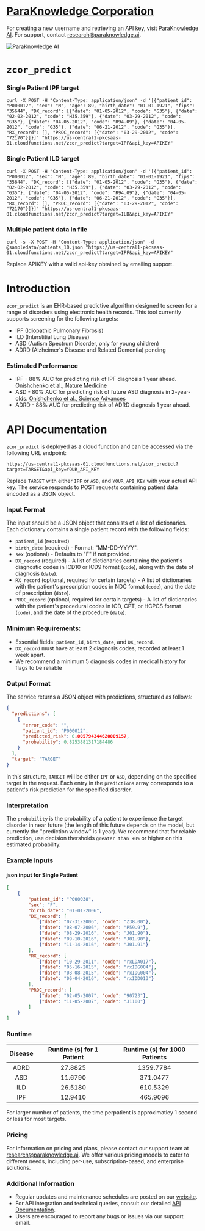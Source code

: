 # [ParaKnowledge Corporation](https://paraknowledge.ai)

For creating a new username and retrieving an API key, visit [ParaKnowledge AI](https://paraknowledge.ai). For support, contact [research@paraknowledge.ai](mailto:research@paraknowledge.ai).

![ParaKnowledge AI](./frontend.png?raw=true)


# `zcor_predict`


### Single Patient IPF target

```
curl -X POST -H "Content-Type: application/json" -d '[{"patient_id": "P000012", "sex": "M", "age": 89, "birth_date": "01-01-1921", "fips": "35644", "DX_record": [{"date": "01-05-2012", "code": "G35"}, {"date": "02-02-2012", "code": "H35.359"}, {"date": "03-29-2012", "code": "G35"}, {"date": "04-05-2012", "code": "R94.09"}, {"date": "04-05-2012", "code": "G35"}, {"date": "06-21-2012", "code": "G35"}], "RX_record": [], "PROC_record": [{"date": "03-29-2012", "code": "72170"}]}]' "https://us-central1-pkcsaas-01.cloudfunctions.net/zcor_predict?target=IPF&api_key=APIKEY"

```

### Single Patient ILD target

```
curl -X POST -H "Content-Type: application/json" -d '[{"patient_id": "P000012", "sex": "M", "age": 89, "birth_date": "01-01-1921", "fips": "35644", "DX_record": [{"date": "01-05-2012", "code": "G35"}, {"date": "02-02-2012", "code": "H35.359"}, {"date": "03-29-2012", "code": "G35"}, {"date": "04-05-2012", "code": "R94.09"}, {"date": "04-05-2012", "code": "G35"}, {"date": "06-21-2012", "code": "G35"}], "RX_record": [], "PROC_record": [{"date": "03-29-2012", "code": "72170"}]}]' "https://us-central1-pkcsaas-01.cloudfunctions.net/zcor_predict?target=ILD&api_key=APIKEY"

```

### Multiple patient data in file

```
curl -s -X POST -H "Content-Type: application/json" -d @sampledata/patients_10.json "https://us-central1-pkcsaas-01.cloudfunctions.net/zcor_predict?target=IPF&api_key=APIKEY"
```


Replace APIKEY with a valid api-key obtained by emailing support.

# Introduction 

`zcor_predict` is an EHR-based predictive algorithm designed to screen for a range of disorders using electronic health records. This tool currently supports screening for the following targets:

- IPF (Idiopathic Pulmonary Fibrosis)
- ILD (Interstitial Lung Disease)
- ASD (Autism Spectrum Disorder, only for young children)
- ADRD (Alzheimer's Disease and Related Dementia) pending

### Estimated Performance

- IPF - 88% AUC for predicting risk of IPF diagnosis 1 year ahead. [Onishchenko et al., Nature Medicine](https://www.science.org/doi/10.1126/sciadv.abf0354)
- ASD - 80% AUC for predicting risk of future ASD diagnosis in 2-year-olds. [Onishchenko et al., Science Advances](https://www.science.org/doi/10.1126/sciadv.abf0354)
- ADRD - 88% AUC for predicting risk of ADRD diagnosis 1 year ahead.

# API Documentation


`zcor_predict` is deployed as a cloud function and can be accessed via the following URL endpoint:

```
https://us-central1-pkcsaas-01.cloudfunctions.net/zcor_predict?target=TARGET&api_key=YOUR_API_KEY
```

Replace `TARGET` with either `IPF` or `ASD`, and `YOUR_API_KEY` with your actual API key. The service responds to POST requests containing patient data encoded as a JSON object.

### Input Format

The input should be a JSON object that consists of a list of dictionaries. Each dictionary contains a single patient record with the following fields:

- `patient_id` (required)
- `birth_date` (required) - Format: "MM-DD-YYYY".
- `sex` (optional) - Defaults to "F" if not provided.
- `DX_record` (required) - A list of dictionaries containing the patient's diagnostic codes in ICD10 or ICD9 format (`code`), along with the date of diagnosis (`date`).
- `RX_record` (optional, required for certain targets) - A list of dictionaries with the patient's prescription codes in NDC format (`code`), and the date of prescription (`date`).
- `PROC_record` (optional, required for certain targets) - A list of dictionaries with the patient's procedural codes in ICD, CPT, or HCPCS format (`code`), and the date of the procedure (`date`).

### Minimum Requirements:

- Essential fields: `patient_id`, `birth_date`, and `DX_record`.
- `DX_record` must have at least 2 diagnosis codes, recorded at least 1 week apart.
- We recommend a minimum 5 diagnosis codes in medical history for flags to be reliable

### Output Format

The service returns a JSON object with predictions, structured as follows:

```json
{
  "predictions": [
    {
      "error_code": "",
      "patient_id": "P000012",
      "predicted_risk": 0.005794344620009157,
      "probability": 0.8253881317184486
    }
  ],
  "target": "TARGET"
}
```

In this structure, `TARGET` will be either `IPF` or `ASD`, depending on the specified target in the request. Each entry in the `predictions` array corresponds to a patient's risk prediction for the specified disorder.


### Interpretation

The `probability` is the probability of a patient to experience the target disorder in near future  (the length of this future depends on the model, but currently the "prediction window" is 1 year).
We recommend that for relable prediction, use decision thersholds `greater than 90%` or higher on this estimated probability.


### Example Inputs

#### json input for Single Patient

```json
[
    {
        "patient_id": "P000038",
        "sex": "F",
        "birth_date": "01-01-2006",
        "DX_record": [
            {"date": "07-31-2006", "code": "Z38.00"},
            {"date": "08-07-2006", "code": "P59.9"},
            {"date": "08-29-2016", "code": "J01.90"},
            {"date": "09-10-2016", "code": "J01.90"},
            {"date": "11-14-2016", "code": "J01.91"}
        ],
        "RX_record": [
            {"date": "10-29-2011", "code": "rxLDA017"},
            {"date": "05-16-2015", "code": "rxIDG004"},
            {"date": "08-08-2015", "code": "rxIDG004"},
            {"date": "06-04-2016", "code": "rxIDD013"}
        ],
        "PROC_record": [
            {"date": "02-05-2007", "code": "90723"},
            {"date": "11-05-2007", "code": "J1100"}
        ]
    }
]
```


### Runtime

| Disease | Runtime (s) for 1 Patient | Runtime (s) for 1000 Patients |
|:-------:|:---------------------:|:-------------------------------------:|
|   ADRD  |        27.8825        |               1359.7784              |
|   ASD   |        11.6790        |               371.0477               |
|   ILD   |        26.5180        |               610.5329               |
|   IPF   |        12.9410        |               465.9096               |

For larger number of patients, the time perpatient is approximatley 1 second or less for most targets.

### Pricing

For information on pricing and plans, please contact our support team at [research@paraknowledge.ai](mailto:research@paraknowledge.ai). We offer various pricing models to cater to different needs, including per-use, subscription-based, and enterprise solutions.

### Additional Information

- Regular updates and maintenance schedules are posted on our [website](https://paraknowledge.ai).
- For API integration and technical queries, consult our detailed [API Documentation](#).
- Users are encouraged to report any bugs or issues via our support email.

